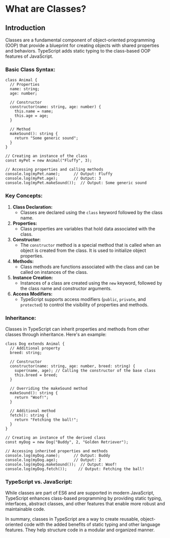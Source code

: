 # What are Classes?

## Introduction

Classes are a fundamental component of object-oriented programming (OOP) that provide a blueprint for creating objects with shared properties and behaviors. TypeScript adds static typing to the class-based OOP features of JavaScript.

### Basic Class Syntax:

```tsx
class Animal {
  // Properties
  name: string;
  age: number;

  // Constructor
  constructor(name: string, age: number) {
    this.name = name;
    this.age = age;
  }

  // Method
  makeSound(): string {
    return "Some generic sound";
  }
}

// Creating an instance of the class
const myPet = new Animal("Fluffy", 3);

// Accessing properties and calling methods
console.log(myPet.name);      // Output: Fluffy
console.log(myPet.age);       // Output: 3
console.log(myPet.makeSound());  // Output: Some generic sound
```

### Key Concepts:

1. **Class Declaration:**
    - Classes are declared using the `class` keyword followed by the class name.
2. **Properties:**
    - Class properties are variables that hold data associated with the class.
3. **Constructor:**
    - The `constructor` method is a special method that is called when an object is created from the class. It is used to initialize object properties.
4. **Methods:**
    - Class methods are functions associated with the class and can be called on instances of the class.
5. **Instance Creation:**
    - Instances of a class are created using the `new` keyword, followed by the class name and constructor arguments.
6. **Access Modifiers:**
    - TypeScript supports access modifiers (`public`, `private`, and `protected`) to control the visibility of properties and methods.

### Inheritance:

Classes in TypeScript can inherit properties and methods from other classes through inheritance. Here's an example:

```tsx
class Dog extends Animal {
  // Additional property
  breed: string;

  // Constructor
  constructor(name: string, age: number, breed: string) {
    super(name, age); // Calling the constructor of the base class
    this.breed = breed;
  }

  // Overriding the makeSound method
  makeSound(): string {
    return "Woof!";
  }

  // Additional method
  fetch(): string {
    return "Fetching the ball!";
  }
}

// Creating an instance of the derived class
const myDog = new Dog("Buddy", 2, "Golden Retriever");

// Accessing inherited properties and methods
console.log(myDog.name);      // Output: Buddy
console.log(myDog.age);       // Output: 2
console.log(myDog.makeSound());  // Output: Woof!
console.log(myDog.fetch());     // Output: Fetching the ball!
```

### TypeScript vs. JavaScript:

While classes are part of ES6 and are supported in modern JavaScript, TypeScript enhances class-based programming by providing static typing, interfaces, abstract classes, and other features that enable more robust and maintainable code.

In summary, classes in TypeScript are a way to create reusable, object-oriented code with the added benefits of static typing and other language features. They help structure code in a modular and organized manner.